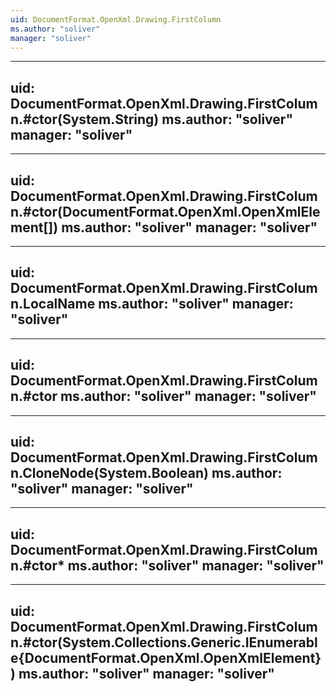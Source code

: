 ```yaml
---
uid: DocumentFormat.OpenXml.Drawing.FirstColumn
ms.author: "soliver"
manager: "soliver"
---
```


---
uid: DocumentFormat.OpenXml.Drawing.FirstColumn.#ctor(System.String)
ms.author: "soliver"
manager: "soliver"
---

---
uid: DocumentFormat.OpenXml.Drawing.FirstColumn.#ctor(DocumentFormat.OpenXml.OpenXmlElement[])
ms.author: "soliver"
manager: "soliver"
---

---
uid: DocumentFormat.OpenXml.Drawing.FirstColumn.LocalName
ms.author: "soliver"
manager: "soliver"
---

---
uid: DocumentFormat.OpenXml.Drawing.FirstColumn.#ctor
ms.author: "soliver"
manager: "soliver"
---

---
uid: DocumentFormat.OpenXml.Drawing.FirstColumn.CloneNode(System.Boolean)
ms.author: "soliver"
manager: "soliver"
---

---
uid: DocumentFormat.OpenXml.Drawing.FirstColumn.#ctor*
ms.author: "soliver"
manager: "soliver"
---

---
uid: DocumentFormat.OpenXml.Drawing.FirstColumn.#ctor(System.Collections.Generic.IEnumerable{DocumentFormat.OpenXml.OpenXmlElement})
ms.author: "soliver"
manager: "soliver"
---
